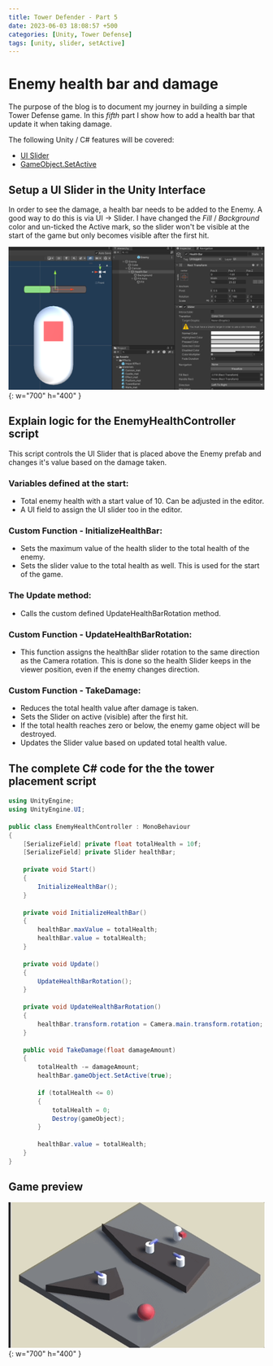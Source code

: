 ```yaml
---
title: Tower Defender - Part 5
date: 2023-06-03 18:08:57 +500
categories: [Unity, Tower Defense]
tags: [unity, slider, setActive]
---
```


# Enemy health bar and damage

The purpose of the blog is to document my journey in building a simple Tower Defense game.
In this _fifth_ part I show how to add a health bar that update it when taking damage.

The following Unity / C# features will be covered:

- [UI Slider](https://docs.unity3d.com/Packages/com.unity.ugui@1.0/manual/script-Slider.html)
- [GameObject.SetActive](https://docs.unity3d.com/2023.2/Documentation/ScriptReference/GameObject.SetActive.html)

## Setup a UI Slider in the Unity Interface

In order to see the damage, a health bar needs to be added to the Enemy. A good way to do this is via UI -> Slider.
I have changed the _Fill_ / _Background_ color and un-ticked the Active mark, so the slider won't be visible at the start of the game but only becomes visible after the first hit.

![UI Slider HealthBar](/assets/img/HealthBar.png){: w="700" h="400" }

## Explain logic for the EnemyHealthController script

This script controls the UI Slider that is placed above the Enemy prefab and changes it's value based on the damage taken.

### Variables defined at the start:

- Total enemy health with a start value of 10. Can be adjusted in the editor.
- A UI field to assign the UI slider too in the editor.

### Custom Function - InitializeHealthBar:

- Sets the maximum value of the health slider to the total health of the enemy.
- Sets the slider value to the total health as well. This is used for the start of the game.

### The Update method:

- Calls the custom defined UpdateHealthBarRotation method.

### Custom Function - UpdateHealthBarRotation:

- This function assigns the healthBar slider rotation to the same direction as the Camera rotation. This is done so the health Slider keeps in the viewer position, even if the enemy changes direction.

### Custom Function - TakeDamage:

- Reduces the total health value after damage is taken.
- Sets the Slider on active (visible) after the first hit.
- If the total health reaches zero or below, the enemy game object will be destroyed.
- Updates the Slider value based on updated total health value.

## The complete C# code for the the tower placement script

```c#
using UnityEngine;
using UnityEngine.UI;

public class EnemyHealthController : MonoBehaviour
{
    [SerializeField] private float totalHealth = 10f;
    [SerializeField] private Slider healthBar;

    private void Start()
    {
        InitializeHealthBar();
    }

    private void InitializeHealthBar()
    {
        healthBar.maxValue = totalHealth;
        healthBar.value = totalHealth;
    }

    private void Update()
    {
        UpdateHealthBarRotation();
    }

    private void UpdateHealthBarRotation()
    {
        healthBar.transform.rotation = Camera.main.transform.rotation;
    }

    public void TakeDamage(float damageAmount)
    {
        totalHealth -= damageAmount;
        healthBar.gameObject.SetActive(true);

        if (totalHealth <= 0)
        {
            totalHealth = 0;
            Destroy(gameObject);
        }

        healthBar.value = totalHealth;
    }
}
```

## Game preview

![Tower rotate to enemy](/assets/img/EnemyHealthBar.gif){: w="700" h="400" }
